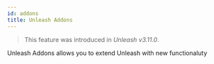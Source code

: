 ```yaml
---
id: addons
title: Unleash Addons
---
```


> This feature was introduced in _Unleash v3.11.0_.

Unleash Addons allows you to extend Unleash with new functionaluty
